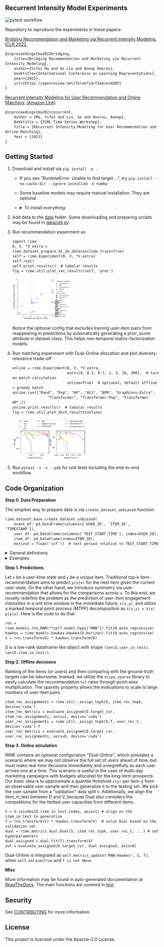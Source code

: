 ## Recurrent Intensity Model Experiments

![pytest workflow](https://github.com/awslabs/recurrent-intensity-model-experiments/actions/workflows/python-app.yml/badge.svg)

Repository to reproduce the experiments in these papers:

[Bridging Recommendation and Marketing via Recurrent Intensity Modeling. ICLR 2022.](https://openreview.net/forum?id=TZeArecH2Nf)
```
@inproceedings{ma2022bridging,
    title={Bridging Recommendation and Marketing via Recurrent Intensity Modeling},
    author={Yifei Ma and Ge Liu and Anoop Deoras},
    booktitle={International Conference on Learning Representations},
    year={2022},
    url={https://openreview.net/forum?id=TZeArecH2Nf}
}
```

[Recurrent Intensity Modeling for User Recommendation and Online Matching](http://roseyu.com/time-series-workshop/submissions/2021/TSW-ICML2021_paper_47.pdf);
[(Amazon Link)](https://www.amazon.science/publications/recurrent-intensity-modeling-for-user-recommendation-and-online-matching)

```
@inproceedings{ma2021recurrent,
    Author = {Ma, Yifei and Liu, Ge and Deoras, Anoop},
    Booktitle = {ICML Time Series Workshop},
    Title = {Recurrent Intensity Modeling for User Recommendation and Online Matching},
    Year = {2021}
}
```

## Getting Started

1. Download and install via `pip install -e .`
    - If you see "RuntimeError: Unable to find target ...", try `pip install --no-cache-dir --ignore-installed -U numba`
    - Some baseline models may require manual installation. They are optional.
    - <details>
        <summary>To install everything:</summary>

        ```
        !pip install -e .
        !pip install --no-cache-dir --ignore-installed -U numba  # optional fix for numba error
        !pip install dgl-cu111  # replace with the correct cuda version
        !conda install -c conda-forge implicit implicit-proc=*=gpu -y
        # restart kernel after installation
        %run test/test_rime.py
        test_minimal_dataset()
        ```
    </details>

2. Add data to the [data](data) folder. Some downloading and preparing scripts may be found in [data/util.py](data/util.py).
3. Run recommendation experiment as
    ```
    import rime
    D, V, *V_extra = rime.dataset.prepare_ml_1m_data(exclude_train=True)
    self = rime.Experiment(D, V, *V_extra)
    self.run()
    self.print_results()  # tabular results
    fig = rime.util.plot_rec_results(self, 'prec')
    ```

    <img src="figure/rec-ml-1m-prec.png" alt="rec-ml-1m-prec" width="40%"/>

    Notice the optional config that excludes training user-item pairs from reappearing in predictions by automatically generating a prior_score attribute in dataset class. This helps non-temporal matrix-factorization models.

4. Run matching experiment with Dual-Online allocation and plot diversity-relevance trade-off
   ```
   online = rime.Experiment(D, V, *V_extra,
                            mult=[0, 0.3, 0.7, 1, 3, 10, 200],  # turn on match calculation
                            online=True)  # optional; default offline = greedy match
   online.run(["Rand", "Pop", "HP", "ALS", "BPR", "GraphConv-Extra",
                   "Transformer", "Transformer-Pop", "Transformer-HP",])
   online.print_results()  # tabular results
   fig = rime.util.plot_mtch_results(online)
   ```

    <img src="figure/online-ml-1m.png" alt="online-ml-1m" width="50%"/>

5. Run `pytest -s -x --pdb` for unit tests including the end-to-end workflow.

## Code Organization

**Step 0. Data Preparation**

The simplest way to prepare data is via `create_dataset_unbiased` function:
```
rime.dataset.base.create_dataset_unbiased(
    event_df: pd.DataFrame(columns=['USER_ID', 'ITEM_ID', 'TIMESTAMP']),
    user_df: pd.DataFrame(columns=['TEST_START_TIME'], index=USER_ID),
    item_df: pd.DataFrame(index=ITEM_ID),
    horizon = float('inf'))  # test period relative to TEST_START_TIME
```

<details>
    <summary>General definitions</summary>

This function (and the resulting `Dataset` class) allow for multiple data splitting methods, including by user, by absolute time, and by relative percentage per user event stream. Our trick is to ask for a table of all events in `event_df` and a table of all users in `user_df` with one `TEST_START_TIME` per row. The function will then extract training events based on `TIMESTAMP < TEST_START_TIME` and testing events between `TEST_START_TIME <= TIMESTAMP < TEST_START_TIME + horizon`, respectively for each user. To improve clarity, we also require all items to be registered in `item_df`. Finally, in `user_df` table, we have special logics if we see multiple rows with the same `USER_ID` index but different `TEST_START_TIME` per user. We consider this as a desire to evaluate the models for rolling next-item predictions, regular-interval updates, etc., as the input suggests.

Besides the basic splitting logic, `create_dataset_unbiased` includes a few default options. We default to filtering user-and-item test candidates by `min_user_len>=1`, `min_item_len>=1`, and `TEST_START_TIME<inf`. This is to avoid evaluation biases against cold-start users and items and the thresholds may be adjusted if bias is not a concern. We also use `exclude_train=True` to generate a negative `prior_score` matrix that can be added to the model prediction scores to discourage repetitive predictions. See `rime.dataset.__init__.prepare_minimal_dataset` for some examples including these special cases.

For the `rime.Experiment` class to run, we need at least one dataset `D` for testing and auto-regressive training. We may optionally provide validating datasets `V` and `*V_extra` based on earlier time splits or user splits. The first validating dataset is used in the calibration of `Dual-Online` in Step 3 with the `online=True` option. All validating datasets are used by time-bucketed models (`GraphConv` and `HawkesPoisson`). Some models may be disabled if relevant data is missing.

</details>

<details>
    <summary>Examples</summary>

In the following examples, we will use the same `event_df` and `item_df`. Also, please notice that the argument order is different between `Dataset` and `create_dataset_unbiased`.

```
event_df = pd.DataFrame([('u1', 'a', 3), ('u1', 'b', 4), ('u2', 'c', 5), ('u2', 'd', 6)],
                        columns=['USER_ID', 'ITEM_ID', 'TIMESTAMP'])
item_df = pd.DataFrame(index=['a', 'b', 'c', 'd'])
```

1. Temporal seq2seq split for `{u1: [a, b]->[], u2: [c]->[d]}`
    ```
    user_df = pd.Series({'u1': 6, 'u2': 6}).to_frame("TEST_START_TIME")
    D = rime.dataset.Dataset(user_df, item_df, event_df)
    ```

2. User-based split, training on `{u1: [a, b], u2: [c]}` and testing on `{u2: [c] -> [d]}`
    ```
    user_df = pd.Series({'u1': float('inf'), 'u2': 6}).to_frame("TEST_START_TIME")
    D = rime.dataset.create_dataset_unbiased(event_df, user_df, item_df, min_item_len=0)
    ```

3. Rolling prediction, training on `{u1: [a, b]}` and testing on `{(u2, 5): [] -> [c], (u2, 6) [c] -> [d]}`
    ```
    user_df = pd.Series({'u1': float('inf'), 'u2': float('-inf')}).to_frame("TEST_START_TIME")
    test_requests = pd.DataFrame(index=pd.MultiIndex.from_tuples([('u2', 5), ('u2', 6)]))
    D = rime.dataset.Dataset(user_df, item_df, event_df, test_requests=test_requests, horizon=1)
    ```
</details>

**Step 1. Predictions**

Let `x` be a user-time state and `y` be a unique item. Traditional top-k item-recommendation aims to predict `p(y|x)` for the next item given the current user-state. On the other hand, we introduce symmetry via user-recommendation that allows for the comparisons across `x`. To this end, we novelly redefine the problem as the prediction of user-item engagement *intensities* in a unit time window in the immediate future, `λ(x,y)`, and utilize a marked temporal point process (MTPP) decomposition as `λ(x,y) = λ(x) p(y|x)`. Here is the code to do that:
```
rnn = rime.models.rnn.RNN(**self.model_hyps["RNN"]).fit(D.auto_regressive)
hawkes = rime.models.hawkes.Hawkes(D.horizon).fit(D.auto_regressive)
S = rnn.transform(D) * hawkes.transform(D)
```
S is a low-rank dataframe-like object with shape `(len(D.user_in_test), len(D.item_in_test))`.

**Step 2. Offline decisions**

Ranking of the items (or users) and then comparing with the ground-truth targets can be laborsome. Instead, we utilize the `scipy.sparse` library to easily calculate the recommendation `hit` rates through point-wise multiplication. The sparsity property allows the evaluations to scale to large numbers of user-item pairs.
```
item_rec_assignments = rime.util._assign_topk(S, item_rec_topk, device='cuda')
item_rec_metrics = evaluate_assigned(D.target_csr, item_rec_assignments, axis=1, device='cuda')
user_rec_assignments = rime.util._assign_topk(S.T, user_rec_C, device='cuda').T
user_rec_metrics = evaluate_assigned(D.target_csr, user_rec_assignments, axis=0, device='cuda')
```

**Step 3. Online simulation**

RIME contains an optional configuration *"Dual-Online"*, which simulates a scenario where we may not observe the full set of users ahead of time, but must make real-time decisions immediately and unregretfully as each user arrives one at a time.
This scenario is useful in the case of multi-day marketing campaigns with budgets allocated for the long-term prospects.
Our basic idea is to approximate a quantile threshold `v(y)` per item-y from an observable user sample and then generalize it to the testing set.
We pick the user sample from a "validation" data split `V`.
Additionally, we align the item_in_test between D and V, because Dual also considers the competitions for the limited user capacities from different items.
```
V = V.reindex(D.item_in_test.index, axis=1) # align on the item_in_test to generalize
T = rnn.transform(V) * hawkes.transform(V)  # solve Dual based on the validation set
dual = rime.metrics.dual.Dual(S, item_rec_topk, user_rec_C, ...) # set hyperparameters
dual_assigned = dual.fit(T).transform(S)
out = evaluate_assigned(D.target_csr, dual_assigned, axis=0)
```

Dual-Online is integrated as `self.metrics_update("RNN-Hawkes", S, T)`,
when `self.online=True` and `T is not None`.

**Misc**

More information may be found in auto-generated documentation at [ReadTheDocs](https://recurrent-intensity-model-experiments.readthedocs.io/).
The main functions are covered in [test](test).


## Security

See [CONTRIBUTING](CONTRIBUTING.md#security-issue-notifications) for more information.

## License

This project is licensed under the Apache-2.0 License.

